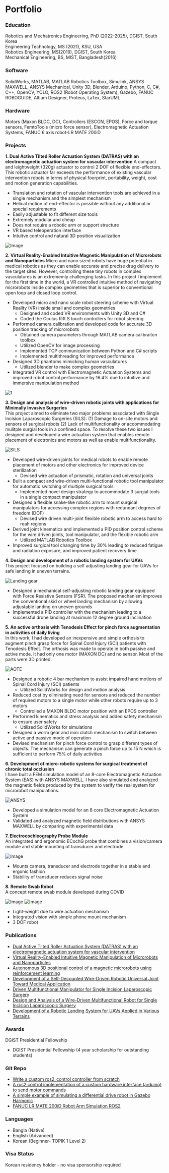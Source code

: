 # Portfolio 

### Education
Robotics and Mechatronics Engineering, PhD (2022-2025), DGIST, South Korea <br />
Engineering Technology, MS (2021), KSU, USA <br />
Robotics Engineering, MS(2019), DGIST, South Korea <br />
Mechanical Engineering, BS, MIST, Bangladesh(2016)

### Software
SolidWorks, MATLAB, MATLAB Robotics Toolbox, Simulink, ANSYS MAXWELL, ANSYS Mechanical, Unity 3D, Blender, Arduino, Python, C, C#, C++, OpenCV, YOLO, ROS2 (Robot Operating System), Gazebo, FANUC ROBOGUIDE, Altium Designer, Proteus, LaTex, StarUML

### Hardware
Motors (Maxon BLDC, DC), Controllers (ESCON, EPOS), Force and torque sensors, FemtoTools (micro force sensor), Electromagnetic Actuation Systems, FANUC 6 axis robot-LR MATE 200iD

### Projects
**1. Dual Active Tilted Roller Actuation System (DATRAS) with an electromagnetic actuation system for vascular intervention**
   A compact and leightweight (320g) actuator to control 2 DOF of flexible end-effectors. This robotic actuator far exceeds the performance of existing vascular intervention robots in terms of physical foorprint, portability, weight, cost and motion generation capabilities.
   - Translation and rotation of vascular intervention tools are achieved in a single mechanism and the simplest mechanism
   - Helical motion of end-effector is possible without any additional or special requirements
   - Easily adjustable to fit different size tools
   - Extremely modular and cheap
   - Does not require a robotic arm or support structure
   - VR based teleoperation interface
   - Intuitve control and natural 3D position visualization


   ![Image](https://github.com/user-attachments/assets/602f589c-460f-4cc5-8807-4042769d66f1)

     
**2. Virtual Reality-Enabled Intuitive Magnetic Manipulation of Microrobots and Nanoparticles**
   Micro and nano sized robots have huge potential in medical robotics as they can enable accurate and precise drug delivery to the target sites. However, controlling these tiny robots in complex vasculatures     is an extrememly challenging tasks. In this project I implement for the first time in the world, a VR controlled intuitive method of navigating microrobots inside complex geometries that is superior to         conventional open loop and closed loop control.
- Developed micro and nano scale robot steering scheme with Virtual Reality (VR) inside small and complex geometries
  - Designed and coded VR environments with Unity 3D and C#
  - Coded the Oculus Rift S touch controllers for robot steering
- Performed camera calibration and developed code for accurate 3D position tracking of microrobots
  - Obtained camera parameters through MATLAB camera calibraiton toolbox
  - Utilized OpenCV for image processing
  - Implemented TCP communication between Python and C# scripts
  - Implemented multithreading for improved performance
- Designed 3D phantoms mimicking human vasculatures
  - Utilized blender to make complex geometries
- Integrated VR control with Electromagnetic Actuation Systems and improved robot control performance by 16.4% due to intuitive and immersive manipulation method
   

 ![1](https://github.com/user-attachments/assets/b6bb151d-2002-4373-bc54-cbf5eb561152)

**3. Design and analysis of wire-driven robotic joints with applications for Minimally Invasive Surgeries** <br />
   This project aimed to eliminate two major problems associated with Single Incision Laparoscopic Surgeries (SILS): (1) Damage to on-site motors and sensors of surgical robots (2) Lack of multifunctionality 
   or accommodating mulitple surgial tools in a confined space. To resolve these two issues I designed and developed a wire actuation system that enables remote placement of electronics and motors as well as 
   enable multifunctionality.

   ![SILS](https://github.com/masum919/portfolio/assets/138081981/3897535a-dc1a-4fbc-abb3-950503e0d912)
 
- Developed wire-driven joints for medical robots to enable remote placement of motors and other electronics for improved device sterilization
  - Devised wire actuation of prismatic, rotation and universal joints
- Built a compact and wire-driven multi-functional robotic tool manipulator for automatic switching of multiple surgical tools
  - Implemented novel design strategy to accommodate 3 surgial tools in a single compact manipulator
- Designed a flexible snake-like robotic arm to mount surgical manipulators for accessing complex regions with redundant degrees of freedom (DOF)
  - Devised wire driven multi-joint flexible robotic arm to access hard to reah regions
- Derived joint kinematics and implemented a PID position control scheme for the wire driven joints, tool manipulator, and the flexible robotic arm
  - Utilized MATLAB Robotics Toolbox
- Improved surgical tool changing time by 30% leading to reduced fatigue and radiation exposure, and improved patient recovery time

**4. Design and development of a robotic landing system for UAVs** <br />
   This project focused on building a self adjusting landing gear for UAVs for safe landing in uneven terrains.

![Landing gear](https://github.com/masum919/portfolio/assets/138081981/e8f9176c-370f-42d1-931e-71a57b3dd1c4)
 
- Designed a mechanical self-adjusting robotic landing gear equipped with Force Resistive Sensors (FSR). The proposed mechanism improves the conventional skid or wheel landing mechanism by allowing adjustable landing on uneven grounds
- Implemented a PID controller with the mechanism leading to a successful drone landing at maximum 12 degree ground inclination

**5. An active orthosis with Tenodesis Effect for pinch force augmentation in activities of daily living** <br />
     In this work, I had developed an inexpensive and simple orthosis to augment pinch grasp force for Spinal Cord Injury (SCI) patients with Tenodesis Effect. The orthosis was made to operate in both passive 
     and active mode. It had only one motor (MAXON DC) and no sensor. Most of the parts were 3D printed.

![AOTE](https://github.com/masum919/portfolio/assets/138081981/af19c1ae-9b76-4ca3-8a77-2d4af23fbf0e)
    
- Designed a robotic 4 bar mechanism to assist impaired hand motions of Spinal Cord Injury (SCI) patients
  - Utilized SolidWorks for design and motion analysis
- Reduced cost by eliminating need for sensors and reduced the number of required motors to a single motor while other robots require up to 3 motors
  - Controlled a MAXON BLDC motor position with an EPOS controller
- Performed kinematics and stress analysis and added safety mechanism to ensure user safety
  - Utilized SolidWorks for simulations
- Designed a worm gear and mini clutch mechanism to switch between active and passive mode of operation
- Devised mechanism for pinch force control to grasp different types of objects. The mechanism can generate a pinch force up to 15 N which is sufficient to perform 75% of daily activities

**6. Development of micro-robotic systems for surgical treatment of chronic total occlusion** <br />
     I have built a FEM simulation model of an 8-core Electromagnetic Actuation System (EAS) with ANSYS MAXWELL. I have also simulated and analyzed the magnetic fields produced by the system to verify the real 
     system for microrobot manipulations.

![ANSYS](https://github.com/masum919/portfolio/assets/138081981/b477ca10-9d8a-4bba-a7e3-d7e5f9a99de9)
     
- Developed a simulation model for an 8 core Electromagnetic Actuation System 
- Validated and analyzed magnetic field distributions with ANSYS MAXWELL by comparing with experimental data

**7. Electrocochleography Probe Module** <br />
     An integrated and ergonomic ECochG probe that combines a vision/camera module and stable mounting of transducer and electrode

![Image](https://github.com/user-attachments/assets/82d7901e-36dc-4905-a5b0-d18121aa0ad7)

- Mounts camera, transducer and electrode together in a stable and ergonic fashion
- Stability of transducer reduces signal noise

**8. Remote Swab Robot** <br />
     A concept remote swab module developed during COVID

![Image](https://github.com/user-attachments/assets/1c1422a3-876d-4ffa-a5b4-6a762909daa5)
![Image](https://github.com/user-attachments/assets/283afc86-eeb2-4024-af86-9ac0b7d6e836)

- Light-weight due to wire actuation mechanism
- Integrated vision with simple phone mount mechanism
- 3 DOF robot

### Publications
- [Dual Active Tilted Roller Actuation System (DATRAS) with an electromagnetic actuation system for vascular intervention](https://doi.org/10.1038/s44182-025-00023-6)
- [Virtual Reality-Enabled Intuitive Magnetic Manipulation of Microrobots and Nanoparticles](https://doi.org/10.1002/aisy.202300793)
- [Autonomous 3D positional control of a magnetic microrobots using reinforcement learning](https://doi.org/10.1038/s42256-023-00779-2)
- [Development of a Self-Decoupled Wire-Driven Robotic Universal Joint Toward Medical Application](https://doi.org/10.1115/DMD2022-1016)
- [Driven Multifunctional Manipulator for Single Incision Laparoscopic Surgery](https://doi.org/10.1115/DMD2020-9015)
- [Design and Analysis of a Wire-Driven Multifunctional Robot for Single Incision Laparoscopic Surgery](https://doi.org/10.1115/DETC2020-22471)
- [Development of a Robotic Landing System for UAVs Applied in Various Terrains](https://doi.org/10.1115/DETC2020-22606)

### Awards
DGIST Presidential Fellowship 
- DGIST Presidential Fellowship (4 year scholarship for outstanding students)
  
### Git Repo
- [Write a custom ros2_control controller from scratch](https://github.com/masum919/my_custom_controller)
- [A ros2 control implementation of a custom hardware interface (arduino) to send motor commands](https://github.com/masum919/ros2_control_custom_hardware_interface)
- [A simple example of simulating a differential drive robot in Gazebo Harmonic](https://github.com/masum919/DiffDrive_Hyundai_Kona_ROS2_Gazebo_Harmonic)
- [FANUC LR MATE 200iD Robot Arm Simulation ROS2](https://github.com/masum919/FANUC-LR-MATE200i)

### Languages
- Bangla (Native)
- English (Advanced)
- Korean (Beginner- TOPIK 1 Level 2)
  
### Visa Status
Korean residency holder - no visa sponsorship required
